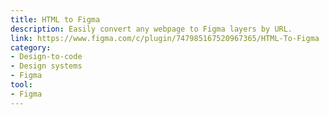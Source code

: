 ```yaml
---
title: HTML to Figma
description: Easily convert any webpage to Figma layers by URL.
link: https://www.figma.com/c/plugin/747985167520967365/HTML-To-Figma
category:
- Design-to-code
- Design systems
- Figma
tool:
- Figma
---
```

